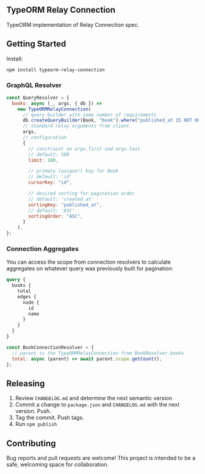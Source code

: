 ## TypeORM Relay Connection

TypeORM implementation of Relay Connection spec.

## Getting Started

Install:

```
npm install typeorm-relay-connection
```

### GraphQL Resolver

```js
const QueryResolver = {
  books: async (_, args, { db }) =>
    new TypeORMRelayConnection(
      // query builder with some number of requirements
      db.createQueryBuilder(Book, "book").where("published_at IS NOT NULL"),
      // standard relay arguments from client
      args,
      // configuration
      {
        // constraint on args.first and args.last
        // default: 500
        limit: 100,

        // primary (unique!) key for Book
        // default: 'id'
        cursorKey: "id",

        // desired sorting for pagination order
        // default: 'created_at'
        sortingKey: "published_at",
        // default: 'ASC'
        sortingOrder: "ASC",
      }
    ),
};
```

### Connection Aggregates

You can access the scope from connection resolvers to calculate aggregates on whatever query was previously built for pagination:

```graphql
query {
  books {
    total
    edges {
      node {
        id
        name
      }
    }
  }
}
```

```js
const BookConnectionResolver = {
  // parent is the TypeORMRelayConnection from BookResolver.books
  total: async (parent) => await parent.scope.getCount(),
};
```

## Releasing

1. Review `CHANGELOG.md` and determine the next semantic version
2. Commit a change to `package.json` and `CHANGELOG.md` with the next version. Push.
3. Tag the commit. Push tags.
4. Run `npm publish`

## Contributing

Bug reports and pull requests are welcome! This project is intended to be a safe, welcoming space for collaboration.
